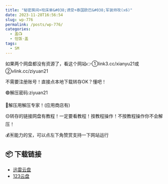 ```yaml
---
title: "秘密房间+咬床单&#038;诱受+泰国欧巴&#038;军装帅攻(x6)"
date: 2023-11-28T16:56:54
slug: wp-776
permalink: /posts/wp-776/
categories:
  - 盖📺
  - 恰饭·盖
tags:
  - SM
---
```


如果两个网盘都没有资源了，看这个网站👉①link3.cc/xianyu21或②vlink.cc/ziyuan21

不需要注册账号！直接点本地下载转存OK？懂吧！

🟢解压密码:ziyuan21

🔵解压用解压专家！(应用商店有)

🟡转存的链接网盘有教程！一定要看教程！按教程操作！不按教程操作你不会解压！

💰🈶能力的宝，可以点左下角赞赏支持一下网站运行

## 📦 下载链接
- [迅雷云盘](https://blziyuan21.com/pay-download/776?key=f9326f8b26&down_id=0)
- [123云盘](https://blziyuan21.com/pay-download/776?key=f9326f8b26&down_id=1)

